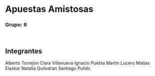 <h1>Apuestas Amistosas </h1>
<h3> <strong> Grupo:</strong> 6</h3>
    <br>
    <h2>Integrantes</h2>

Alberto Torrejon 
Clara Villanueva 
Ignacio Puebla 
Martin Lucero 
Matias Elaskar 
Natalia Quilodran 
Santiago Pulido
